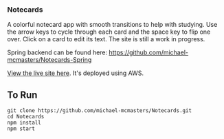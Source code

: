 ### Notecards
A colorful notecard app with smooth transitions to help with studying. Use the arrow keys to cycle through each card and the space key to flip one over. Click on a card to edit its text. The site is still a work in progress.

Spring backend can be found here: https://github.com/michael-mcmasters/Notecards-Spring

[View the live site here](https://master.d2u3nakn42rssp.amplifyapp.com/). It's deployed using AWS.

## To Run

```
git clone https://github.com/michael-mcmasters/Notecards.git
cd Notecards
npm install
npm start
```
